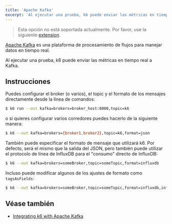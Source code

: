 ```yaml
---
title: 'Apache Kafka'
excerpt: 'Al ejecutar una prueba, k6 puede enviar las métricas en tiempo real a Kafka.'
---
```


<Blockquote mod="warning">

Esta opción no está soportada actualmente. Por favor, use la siguiente [extension](https://github.com/grafana/xk6-output-kafka).

</Blockquote>

[Apache Kafka](https://kafka.apache.org) es una plataforma de procesamiento de flujos para manejar datos en tiempo real.

Al ejecutar una prueba, k6 puede enviar las métricas en tiempo real a Kafka.

## Instrucciones

Puedes configurar el broker (o varios), el topic y el formato de los mensajes directamente desde la línea de comandos:

<CodeGroup labels={[]}>

```bash
$ k6 run --out kafka=brokers=broker_host:8000,topic=k6
```

</CodeGroup>

o si quieres configurar varios corredores puedes hacerlo de la siguiente manera:

<CodeGroup labels={[]}>

```bash
$ k6 --out kafka=brokers={broker1,broker2},topic=k6,format=json
```

</CodeGroup>

También puede especificar el formato de mensaje que utilizará k6. Por defecto, será el mismo que la salida del JSON, pero también puede utilizar el protocolo de línea de InfluxDB para el "consumo" directo de InfluxDB:

<CodeGroup labels={[]}>

```bash
$ k6 --out kafka=brokers=someBroker,topic=someTopic,format=influxdb
```

</CodeGroup>

Incluso puede modificar algunos de los ajustes de formato como `tagsAsFields`:

<CodeGroup labels={[]}>

```bash
$ k6 --out kafka=brokers=someBroker,topic=someTopic,format=influxdb,influxdb.tagsAsFields={url,myCustomTag}
```

</CodeGroup>

## Véase también


- [Integrating k6 with Apache Kafka](https://k6.io/blog/integrating-k6-with-apache-kafka)

